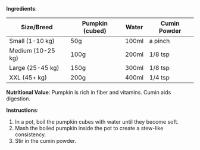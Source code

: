 **Ingredients**:

| Size/Breed      | Pumpkin (cubed) | Water | Cumin Powder |
|-----------------|-----------------|-------|--------------|
| Small (1-10 kg) | 50g             | 100ml | a pinch      |
| Medium (10-25 kg) | 100g         | 200ml | 1/8 tsp      |
| Large (25-45 kg) | 150g          | 300ml | 1/8 tsp      |
| XXL (45+ kg)    | 200g           | 400ml | 1/4 tsp      |

**Nutritional Value**: Pumpkin is rich in fiber and vitamins. Cumin aids digestion.

**Instructions**:
1. In a pot, boil the pumpkin cubes with water until they become soft.
2. Mash the boiled pumpkin inside the pot to create a stew-like consistency.
3. Stir in the cumin powder.
